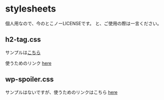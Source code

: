 # stylesheets
個人用なので、今のとこノーLICENSEです。
と、ご使用の際は一言ください。

## h2-tag.css
サンプルは[こちら](https://firesepichub-14.github.io/stylesheets/sample_pages/sample-1.html)

使うためのリンク
[here](https://firesepichub-14.github.io/stylesheets/h2-tag.css)

## wp-spoiler.css
サンプルはないですが、使うためのリンクはこちら
[here](https://firesepichub-14.github.io/stylesheets/wp-spoiler.css)